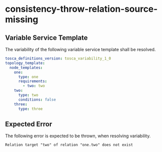 # consistency-throw-relation-source-missing


## Variable Service Template

The variability of the following variable service template shall be resolved.

```yaml linenums="1"
tosca_definitions_version: tosca_variability_1_0
topology_template:
  node_templates:
    one:
      type: one
      requirements:
        - two: two
    two:
      type: two
      conditions: false
    three:
      type: three

```








## Expected Error

The following error is expected to be thrown, when resolving variability.

```text linenums="1"
Relation target "two" of relation "one.two" does not exist

```

